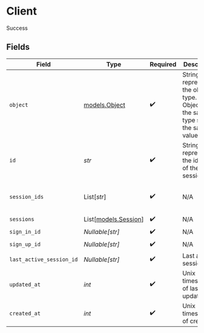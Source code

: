 # Client

Success


## Fields

| Field                                                                                  | Type                                                                                   | Required                                                                               | Description                                                                            | Example                                                                                |
| -------------------------------------------------------------------------------------- | -------------------------------------------------------------------------------------- | -------------------------------------------------------------------------------------- | -------------------------------------------------------------------------------------- | -------------------------------------------------------------------------------------- |
| `object`                                                                               | [models.Object](../models/object.md)                                                   | :heavy_check_mark:                                                                     | String representing the object's type. Objects of the same type share the same value.<br/> | client                                                                                 |
| `id`                                                                                   | *str*                                                                                  | :heavy_check_mark:                                                                     | String representing the identifier of the session.<br/>                                | client_123456789abcd                                                                   |
| `session_ids`                                                                          | List[*str*]                                                                            | :heavy_check_mark:                                                                     | N/A                                                                                    | [<br/>"sess_123456789abcd",<br/>"sess_23456789abcd"<br/>]                              |
| `sessions`                                                                             | List[[models.Session](../models/session.md)]                                           | :heavy_check_mark:                                                                     | N/A                                                                                    |                                                                                        |
| `sign_in_id`                                                                           | *Nullable[str]*                                                                        | :heavy_check_mark:                                                                     | N/A                                                                                    | signin_123456789abcd                                                                   |
| `sign_up_id`                                                                           | *Nullable[str]*                                                                        | :heavy_check_mark:                                                                     | N/A                                                                                    | signup_123456789abcd                                                                   |
| `last_active_session_id`                                                               | *Nullable[str]*                                                                        | :heavy_check_mark:                                                                     | Last active session_id.<br/>                                                           | session_123456789abcd                                                                  |
| `updated_at`                                                                           | *int*                                                                                  | :heavy_check_mark:                                                                     | Unix timestamp of last update.<br/>                                                    | 1632580323                                                                             |
| `created_at`                                                                           | *int*                                                                                  | :heavy_check_mark:                                                                     | Unix timestamp of creation.<br/>                                                       | 1622481123                                                                             |
